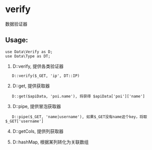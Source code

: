 # verify
数据验证器

## Usage:

```
use Data\Verify as D;
use Data\Type as DT;
```

1. D::verify, 提供各类验证器
```
   D::verify($_GET, 'ip', DT::IP)
```
2. D::get, 提供获取器
```
   D::get($apiData, 'poi.name'), 将获得 $apiData['poi']['name']
```

3. D::pipe, 提供冒泡获取器
```
   D::pipe($_GET, 'name|username'), 如果$_GET没有name这个key，将取 $_GET['username']
```

4. D::getCols, 提供列获取器

5. D::hashMap, 根据某列转化为关联数组
